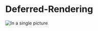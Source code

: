 # Deferred-Rendering

![In a single picture](https://github.com/aleksandra1617/Deferred-Rendering/master/Media/SponzaAtiriumDeferredImg3.png)

        
      
